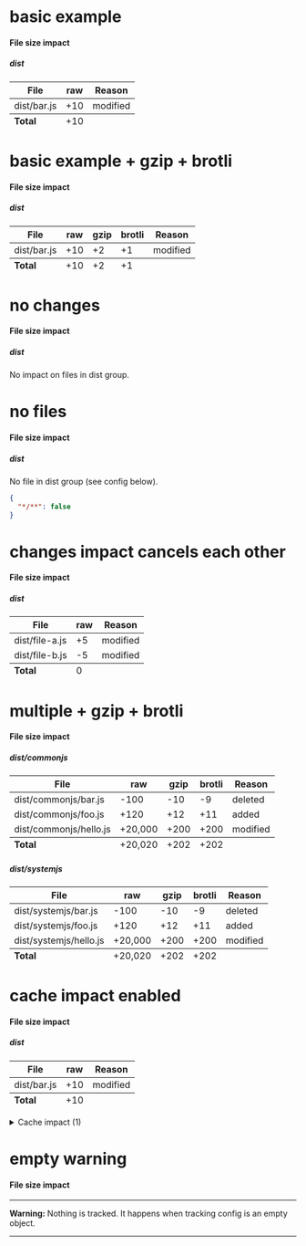# basic example

<!-- Generated by @jsenv/file-size-impact -->
<h4 id="file-size-impact">File size impact</h4>

<h5>dist</h5>
<table>
  <thead>
    <tr>
      <th nowrap>File</th>
      <th nowrap>raw</th>
      <th nowrap>Reason</th>
    </tr>
  </thead>
  <tbody>
    <tr>
        <td nowrap>dist/bar.js</td>
        <td nowrap>+10</td>
        <td nowrap>modified</td>
      </tr>
  </tbody>
  <tfoot>
    <tr>
      <td nowrap><strong>Total</strong></td>
      <td nowrap>+10</td>
      <td nowrap></td>
    </tr>
  </tfoot>
</table>

# basic example + gzip + brotli

<!-- Generated by @jsenv/file-size-impact -->
<h4 id="file-size-impact">File size impact</h4>

<h5>dist</h5>
<table>
  <thead>
    <tr>
      <th nowrap>File</th>
      <th nowrap>raw</th>
      <th nowrap>gzip</th>
      <th nowrap>brotli</th>
      <th nowrap>Reason</th>
    </tr>
  </thead>
  <tbody>
    <tr>
        <td nowrap>dist/bar.js</td>
        <td nowrap>+10</td>
        <td nowrap>+2</td>
        <td nowrap>+1</td>
        <td nowrap>modified</td>
      </tr>
  </tbody>
  <tfoot>
    <tr>
      <td nowrap><strong>Total</strong></td>
      <td nowrap>+10</td>
      <td nowrap>+2</td>
      <td nowrap>+1</td>
      <td nowrap></td>
    </tr>
  </tfoot>
</table>

# no changes

<!-- Generated by @jsenv/file-size-impact -->
<h4 id="file-size-impact">File size impact</h4>

<h5 id=dist>dist</h5>
<p>No impact on files in dist group.</p>

# no files

<!-- Generated by @jsenv/file-size-impact -->
<h4 id="file-size-impact">File size impact</h4>

<h5>dist</h5>
  <p>No file in dist group (see config below).</p>

```json
{
  "*/**": false
}
```

</details>

# changes impact cancels each other

<!-- Generated by @jsenv/file-size-impact -->
<h4 id="file-size-impact">File size impact</h4>

<h5>dist</h5>
<table>
  <thead>
    <tr>
      <th nowrap>File</th>
      <th nowrap>raw</th>
      <th nowrap>Reason</th>
    </tr>
  </thead>
  <tbody>
    <tr>
        <td nowrap>dist/file-a.js</td>
        <td nowrap>+5</td>
        <td nowrap>modified</td>
      </tr>
      <tr>
        <td nowrap>dist/file-b.js</td>
        <td nowrap>-5</td>
        <td nowrap>modified</td>
      </tr>
  </tbody>
  <tfoot>
    <tr>
      <td nowrap><strong>Total</strong></td>
      <td nowrap>0</td>
      <td nowrap></td>
    </tr>
  </tfoot>
</table>

# multiple + gzip + brotli

<!-- Generated by @jsenv/file-size-impact -->
<h4 id="file-size-impact">File size impact</h4>

<h5>dist/commonjs</h5>
<table>
  <thead>
    <tr>
      <th nowrap>File</th>
      <th nowrap>raw</th>
      <th nowrap>gzip</th>
      <th nowrap>brotli</th>
      <th nowrap>Reason</th>
    </tr>
  </thead>
  <tbody>
    <tr>
        <td nowrap>dist/commonjs/bar.js</td>
        <td nowrap>-100</td>
        <td nowrap>-10</td>
        <td nowrap>-9</td>
        <td nowrap>deleted</td>
      </tr>
      <tr>
        <td nowrap>dist/commonjs/foo.js</td>
        <td nowrap>+120</td>
        <td nowrap>+12</td>
        <td nowrap>+11</td>
        <td nowrap>added</td>
      </tr>
      <tr>
        <td nowrap>dist/commonjs/hello.js</td>
        <td nowrap>+20,000</td>
        <td nowrap>+200</td>
        <td nowrap>+200</td>
        <td nowrap>modified</td>
      </tr>
  </tbody>
  <tfoot>
    <tr>
      <td nowrap><strong>Total</strong></td>
      <td nowrap>+20,020</td>
      <td nowrap>+202</td>
      <td nowrap>+202</td>
      <td nowrap></td>
    </tr>
  </tfoot>
</table>

<h5>dist/systemjs</h5>
<table>
  <thead>
    <tr>
      <th nowrap>File</th>
      <th nowrap>raw</th>
      <th nowrap>gzip</th>
      <th nowrap>brotli</th>
      <th nowrap>Reason</th>
    </tr>
  </thead>
  <tbody>
    <tr>
        <td nowrap>dist/systemjs/bar.js</td>
        <td nowrap>-100</td>
        <td nowrap>-10</td>
        <td nowrap>-9</td>
        <td nowrap>deleted</td>
      </tr>
      <tr>
        <td nowrap>dist/systemjs/foo.js</td>
        <td nowrap>+120</td>
        <td nowrap>+12</td>
        <td nowrap>+11</td>
        <td nowrap>added</td>
      </tr>
      <tr>
        <td nowrap>dist/systemjs/hello.js</td>
        <td nowrap>+20,000</td>
        <td nowrap>+200</td>
        <td nowrap>+200</td>
        <td nowrap>modified</td>
      </tr>
  </tbody>
  <tfoot>
    <tr>
      <td nowrap><strong>Total</strong></td>
      <td nowrap>+20,020</td>
      <td nowrap>+202</td>
      <td nowrap>+202</td>
      <td nowrap></td>
    </tr>
  </tfoot>
</table>

# cache impact enabled

<!-- Generated by @jsenv/file-size-impact -->
<h4 id="file-size-impact">File size impact</h4>

<h5>dist</h5>
<table>
  <thead>
    <tr>
      <th nowrap>File</th>
      <th nowrap>raw</th>
      <th nowrap>Reason</th>
    </tr>
  </thead>
  <tbody>
    <tr>
        <td nowrap>dist/bar.js</td>
        <td nowrap>+10</td>
        <td nowrap>modified</td>
      </tr>
  </tbody>
  <tfoot>
    <tr>
      <td nowrap><strong>Total</strong></td>
      <td nowrap>+10</td>
      <td nowrap></td>
    </tr>
  </tfoot>
</table>

<details>
  <summary>Cache impact (1)</summary>
  <h5>dist</h5>

  <p>1 file modified in dist group -> 1 file to download for a returning user.</p>


  <table>
    <thead>
      <tr>
      <th nowrap>File</th>
      <th nowrap>raw</th>
      <th nowrap>Reason</th>
    </tr>
    </thead>
    <tbody>
      <tr>
        <td nowrap>dist/bar.js</td>
        <td nowrap>110</td>
        <td nowrap>modified</td>
      </tr>
    </tbody>
    <tfoot>
      <tr>
      <td nowrap><strong>Total</strong></td>
      <td nowrap>110</td>
      <td nowrap></td>
    </tr>
    </tfoot>
  </table>
</details>

# empty warning

<!-- Generated by @jsenv/file-size-impact -->
<h4 id="file-size-impact">File size impact</h4>

---

**Warning:** Nothing is tracked. It happens when tracking config is an empty object.

---
